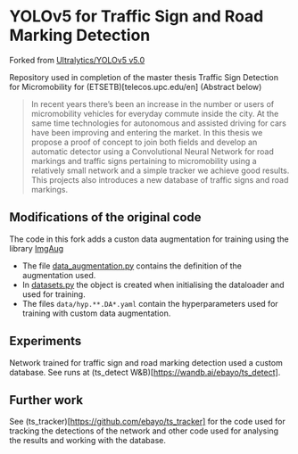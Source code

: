 # YOLOv5 for Traffic Sign and Road Marking Detection

Forked from [Ultralytics/YOLOv5 v5.0](https://github.com/ultralytics/yolov5/releases/tag/v5.0)

Repository used in completion of the master thesis Traffic Sign Detection for Micromobility for (ETSETB)[telecos.upc.edu/en] (Abstract below)

> In recent years there’s been an increase in the number or users of micromobility vehicles for everyday commute inside the city. At the same time technologies for autonomous and assisted driving for cars have been improving and entering the market. In this thesis we propose a proof of concept to join both fields and develop an automatic detector using a Convolutional Neural Network for road markings and traffic signs pertaining to micromobility using a relatively small network and a simple tracker we achieve good results. This projects also introduces a new database of traffic signs and road markings.

## Modifications of the original code

The code in this fork adds a custon data augmentation for training using the library [ImgAug](https://github.com/aleju/imgaug)

  - The file [data_augmentation.py](utils/data_augmentation.py) contains the definition of the augmentation used.
  - In [datasets.py](utils/datasets.py) the object is created when initialising the dataloader and used for training.
  - The files `data/hyp.**.DA*.yaml` contain the hyperparameters used for training with custom data augmentation.


## Experiments

Network trained for traffic sign and road marking detection used a custom database. See runs at (ts_detect W&B)[https://wandb.ai/ebayo/ts_detect].


## Further work

See (ts_tracker)[https://github.com/ebayo/ts_tracker] for the code used for tracking the detections of the network and other code used for analysing the results and working with the database.
